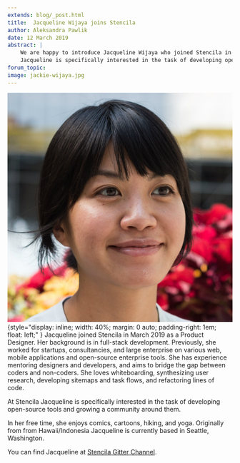 ```yaml
---
extends: blog/_post.html
title:  Jacqueline Wijaya joins Stencila
author: Aleksandra Pawlik
date: 12 March 2019
abstract: |
    We are happy to introduce Jacqueline Wijaya who joined Stencila in March 2019 as a Product Designer. At Stencila
    Jacqueline is specifically interested in the task of developing open-source tools and growing a community around them. 
forum_topic: 
image: jackie-wijaya.jpg
---
```


![Jacqueline Wijaya](jackie-wijaya.jpg){style="display: inline; width: 40%; margin: 0 auto; padding-right: 1em;  float: left;" }
Jacqueline joined Stencila in March 2019 as a Product Designer. Her background is in full-stack development. Previously, she worked for startups, consultancies, and large enterprise on various web, mobile applications and open-source enterprise tools. She has experience mentoring designers and developers, and aims to bridge the gap between coders and non-coders. She loves whiteboarding, synthesizing user research, developing sitemaps and task flows, and refactoring lines of code. 

At Stencila Jacqueline is specifically interested in the task of developing open-source tools and growing a
community around them. 

In her free time, she enjoys comics, cartoons, hiking, and yoga. Originally from from Hawaii/Indonesia Jacqueline is currently based in Seattle, Washington.

You can find Jacqueline at [Stencila Gitter Channel](https://gitter.im/stencila/stencila).
